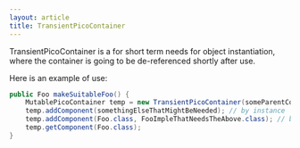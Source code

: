 ```yaml
---
layout: article
title: TransientPicoContainer
---
```


TransientPicoContainer is a for short term needs for object instantiation, where the container is going to be de-referenced shortly after use.

Here is an example of use:

```java
public Foo makeSuitableFoo() { 
	MutablePicoContainer temp = new TransientPicoContainer(someParentContainer); 
	temp.addComponent(somethingElseThatMightBeNeeded); // by instance 
	temp.addComponent(Foo.class, FooImpleThatNeedsTheAbove.class); // by type return 
	temp.getComponent(Foo.class); 
}
```

